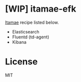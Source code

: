 # [WIP] itamae-efk
[Itamae](https://github.com/itamae-kitchen/itamae) recipe listed below.

- Elasticsearch
- Fluentd (td-agent)
- Kibana

# License
MIT
